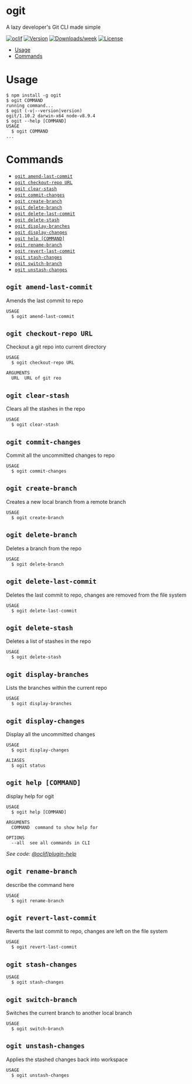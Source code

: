 # ogit

A lazy developer&#39;s Git CLI made simple

[![oclif](https://img.shields.io/badge/cli-oclif-brightgreen.svg)](https://oclif.io)
[![Version](https://img.shields.io/npm/v/ogit.svg)](https://npmjs.org/package/ogit)
[![Downloads/week](https://img.shields.io/npm/dw/ogit.svg)](https://npmjs.org/package/ogit)
[![License](https://img.shields.io/npm/l/ogit.svg)](https://github.com/shakilsiraj/ogit/blob/master/package.json)

<!-- toc -->

- [Usage](#usage)
- [Commands](#commands)
  <!-- tocstop -->

# Usage

<!-- usage -->

```sh-session
$ npm install -g ogit
$ ogit COMMAND
running command...
$ ogit (-v|--version|version)
ogit/1.10.2 darwin-x64 node-v8.9.4
$ ogit --help [COMMAND]
USAGE
  $ ogit COMMAND
...
```

<!-- usagestop -->

# Commands

<!-- commands -->

- [`ogit amend-last-commit`](#ogit-amend-last-commit)
- [`ogit checkout-repo URL`](#ogit-checkout-repo-url)
- [`ogit clear-stash`](#ogit-clear-stash)
- [`ogit commit-changes`](#ogit-commit-changes)
- [`ogit create-branch`](#ogit-create-branch)
- [`ogit delete-branch`](#ogit-delete-branch)
- [`ogit delete-last-commit`](#ogit-delete-last-commit)
- [`ogit delete-stash`](#ogit-delete-stash)
- [`ogit display-branches`](#ogit-display-branches)
- [`ogit display-changes`](#ogit-display-changes)
- [`ogit help [COMMAND]`](#ogit-help-command)
- [`ogit rename-branch`](#ogit-rename-branch-file)
- [`ogit revert-last-commit`](#ogit-revert-last-commit)
- [`ogit stash-changes`](#ogit-stash-changes)
- [`ogit switch-branch`](#ogit-switch-branch)
- [`ogit unstash-changes`](#ogit-unstash-changes)

## `ogit amend-last-commit`

Amends the last commit to repo

```
USAGE
  $ ogit amend-last-commit
```

## `ogit checkout-repo URL`

Checkout a git repo into current directory

```
USAGE
  $ ogit checkout-repo URL

ARGUMENTS
  URL  URL of git reo
```

## `ogit clear-stash`

Clears all the stashes in the repo

```
USAGE
  $ ogit clear-stash
```

## `ogit commit-changes`

Commit all the uncommitted changes to repo

```
USAGE
  $ ogit commit-changes
```

## `ogit create-branch`

Creates a new local branch from a remote branch

```
USAGE
  $ ogit create-branch
```

## `ogit delete-branch`

Deletes a branch from the repo

```
USAGE
  $ ogit delete-branch
```

## `ogit delete-last-commit`

Deletes the last commit to repo, changes are removed from the file system

```
USAGE
  $ ogit delete-last-commit
```

## `ogit delete-stash`

Deletes a list of stashes in the repo

```
USAGE
  $ ogit delete-stash
```

## `ogit display-branches`

Lists the branches within the current repo

```
USAGE
  $ ogit display-branches
```

## `ogit display-changes`

Display all the uncommitted changes

```
USAGE
  $ ogit display-changes

ALIASES
  $ ogit status
```

## `ogit help [COMMAND]`

display help for ogit

```
USAGE
  $ ogit help [COMMAND]

ARGUMENTS
  COMMAND  command to show help for

OPTIONS
  --all  see all commands in CLI
```

_See code: [@oclif/plugin-help](https://github.com/oclif/plugin-help/blob/v2.1.3/src/commands/help.ts)_

## `ogit rename-branch`

describe the command here

```
USAGE
  $ ogit rename-branch
```

## `ogit revert-last-commit`

Reverts the last commit to repo, changes are left on the file system

```
USAGE
  $ ogit revert-last-commit
```

## `ogit stash-changes`

```
USAGE
  $ ogit stash-changes
```

## `ogit switch-branch`

Switches the current branch to another local branch

```
USAGE
  $ ogit switch-branch
```

## `ogit unstash-changes`

Applies the stashed changes back into workspace

```
USAGE
  $ ogit unstash-changes
```

<!-- commandsstop -->
